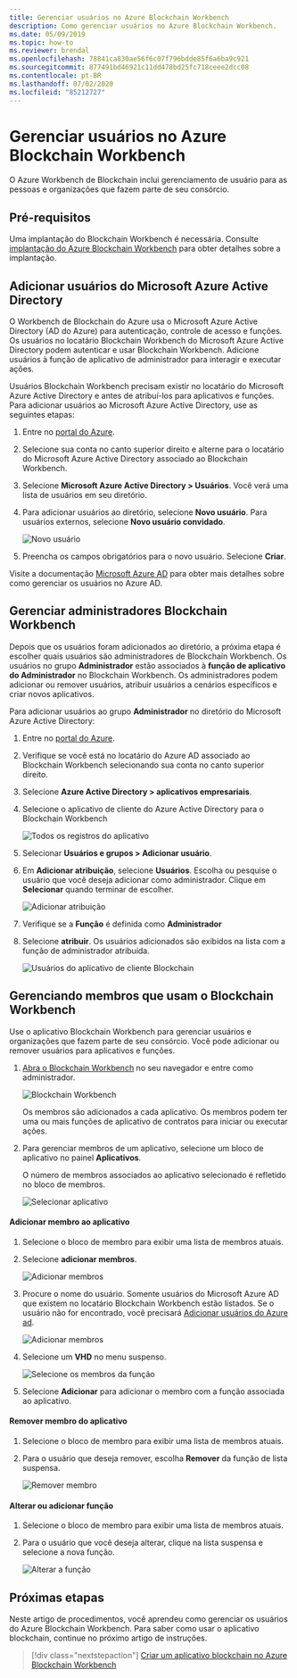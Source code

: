 ```yaml
---
title: Gerenciar usuários no Azure Blockchain Workbench
description: Como gerenciar usuários no Azure Blockchain Workbench.
ms.date: 05/09/2019
ms.topic: how-to
ms.reviewer: brendal
ms.openlocfilehash: 78841ca830ae56f6c07f796bdde85f6a6ba9c921
ms.sourcegitcommit: 877491bd46921c11dd478bd25fc718ceee2dcc08
ms.contentlocale: pt-BR
ms.lasthandoff: 07/02/2020
ms.locfileid: "85212727"
---
```

# <a name="manage-users-in-azure-blockchain-workbench"></a>Gerenciar usuários no Azure Blockchain Workbench

O Azure Workbench de Blockchain inclui gerenciamento de usuário para as pessoas e organizações que fazem parte de seu consórcio.

## <a name="prerequisites"></a>Pré-requisitos

Uma implantação do Blockchain Workbench é necessária. Consulte [implantação do Azure Blockchain Workbench](deploy.md) para obter detalhes sobre a implantação.

## <a name="add-azure-ad-users"></a>Adicionar usuários do Microsoft Azure Active Directory

O Workbench de Blockchain do Azure usa o Microsoft Azure Active Directory (AD do Azure) para autenticação, controle de acesso e funções. Os usuários no locatário Blockchain Workbench do Microsoft Azure Active Directory podem autenticar e usar Blockchain Workbench. Adicione usuários à função de aplicativo de administrador para interagir e executar ações.

Usuários Blockchain Workbench precisam existir no locatário do Microsoft Azure Active Directory e antes de atribuí-los para aplicativos e funções. Para adicionar usuários ao Microsoft Azure Active Directory, use as seguintes etapas:

1.  Entre no [portal do Azure](https://portal.azure.com).
2.  Selecione sua conta no canto superior direito e alterne para o locatário do Microsoft Azure Active Directory associado ao Blockchain Workbench.
3.  Selecione **Microsoft Azure Active Directory > Usuários**. Você verá uma lista de usuários em seu diretório.
4.  Para adicionar usuários ao diretório, selecione **Novo usuário**. Para usuários externos, selecione **Novo usuário convidado**.

    ![Novo usuário](./media/manage-users/add-ad-user.png)

5.  Preencha os campos obrigatórios para o novo usuário. Selecione **Criar**.

Visite a documentação [Microsoft Azure AD](../../active-directory/fundamentals/add-users-azure-active-directory.md) para obter mais detalhes sobre como gerenciar os usuários no Azure AD.

## <a name="manage-blockchain-workbench-administrators"></a>Gerenciar administradores Blockchain Workbench

Depois que os usuários foram adicionados ao diretório, a próxima etapa é escolher quais usuários são administradores de Blockchain Workbench. Os usuários no grupo **Administrador** estão associados à **função de aplicativo do Administrador** no Blockchain Workbench. Os administradores podem adicionar ou remover usuários, atribuir usuários a cenários específicos e criar novos aplicativos.

Para adicionar usuários ao grupo **Administrador** no diretório do Microsoft Azure Active Directory:

1.  Entre no [portal do Azure](https://portal.azure.com).
2.  Verifique se você está no locatário do Azure AD associado ao Blockchain Workbench selecionando sua conta no canto superior direito.
3.  Selecione **Azure Active Directory > aplicativos empresariais**.
4.  Selecione o aplicativo de cliente do Azure Active Directory para o Blockchain Workbench
    
    ![Todos os registros do aplicativo](./media/manage-users/select-blockchain-client-app.png)

5.  Selecionar **Usuários e grupos > Adicionar usuário**.
6.  Em **Adicionar atribuição**, selecione **Usuários**. Escolha ou pesquise o usuário que você deseja adicionar como administrador. Clique em **Selecionar** quando terminar de escolher.

    ![Adicionar atribuição](./media/manage-users/add-user-assignment.png)

9.  Verifique se a **Função** é definida como **Administrador**
10. Selecione **atribuir**. Os usuários adicionados são exibidos na lista com a função de administrador atribuída.

    ![Usuários do aplicativo de cliente Blockchain](./media/manage-users/blockchain-admin-list.png)

## <a name="managing-blockchain-workbench-members"></a>Gerenciando membros que usam o Blockchain Workbench

Use o aplicativo Blockchain Workbench para gerenciar usuários e organizações que fazem parte de seu consórcio. Você pode adicionar ou remover usuários para aplicativos e funções.

1. [Abra o Blockchain Workbench](deploy.md#blockchain-workbench-web-url) no seu navegador e entre como administrador.

    ![Blockchain Workbench](./media/manage-users/blockchain-workbench-applications.png)

    Os membros são adicionados a cada aplicativo. Os membros podem ter uma ou mais funções de aplicativo de contratos para iniciar ou executar ações.

2. Para gerenciar membros de um aplicativo, selecione um bloco de aplicativo no painel **Aplicativos**.

    O número de membros associados ao aplicativo selecionado é refletido no bloco de membros.

    ![Selecionar aplicativo](./media/manage-users/blockchain-workbench-select-application.png)


#### <a name="add-member-to-application"></a>Adicionar membro ao aplicativo

1. Selecione o bloco de membro para exibir uma lista de membros atuais.
2. Selecione **adicionar membros**.

    ![Adicionar membros](./media/manage-users/application-add-members.png)

3. Procure o nome do usuário.  Somente usuários do Microsoft Azure AD que existem no locatário Blockchain Workbench estão listados. Se o usuário não for encontrado, você precisará [Adicionar usuários do Azure ad](#add-azure-ad-users).

    ![Adicionar membros](./media/manage-users/find-user.png)

4. Selecione um **VHD** no menu suspenso.

    ![Selecione os membros da função](./media/manage-users/application-select-role.png)

5. Selecione **Adicionar** para adicionar o membro com a função associada ao aplicativo.

#### <a name="remove-member-from-application"></a>Remover membro do aplicativo

1. Selecione o bloco de membro para exibir uma lista de membros atuais.
2. Para o usuário que deseja remover, escolha **Remover** da função de lista suspensa.

    ![Remover membro](./media/manage-users/application-remove-member.png)

#### <a name="change-or-add-role"></a>Alterar ou adicionar função

1. Selecione o bloco de membro para exibir uma lista de membros atuais.
2. Para o usuário que você deseja alterar, clique na lista suspensa e selecione a nova função.

    ![Alterar a função](./media/manage-users/application-change-role.png)

## <a name="next-steps"></a>Próximas etapas

Neste artigo de procedimentos, você aprendeu como gerenciar os usuários do Azure Blockchain Workbench. Para saber como usar o aplicativo blockchain, continue no próximo artigo de instruções.

> [!div class="nextstepaction"]
> [Criar um aplicativo blockchain no Azure Blockchain Workbench](create-app.md)
